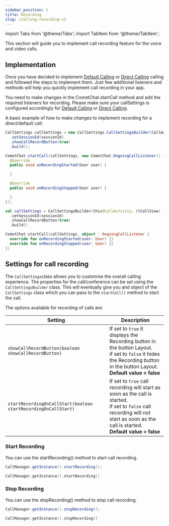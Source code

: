 ```yaml
---
sidebar_position: 1
title: Recording
slug: /calling-recording-v3
---
```


import Tabs from '@theme/Tabs';
import TabItem from '@theme/TabItem';

This section will guide you to implement call recording feature for the voice and video calls.

## Implementation

Once you have decided to implement [Default Calling](./default-calling-v3) or [Direct Calling](./direct-calling-v3) calling and followed the steps to implement them. Just few additional listeners and methods will help you quickly implement call recording in your app.

You need to make changes in the CometChat.startCall method and add the required listeners for recording. Please make sure your callSettings is configured accordingly for [Default Calling](./default-calling-v3) or [Direct Calling](./direct-calling-v3).

A basic example of how to make changes to implement recording for a direct/default call:

<Tabs>
<TabItem value="Java" label="Java">

```java
CallSettings callSettings = new CallSettings.CallSettingsBuilder(CallActivity.this, rlCallView)
  .setSessionId(sessionId)
  .showCallRecordButton(true)
  .build();

CometChat.startCall(callSettings, new CometChat.OngoingCallListener() {
  @Override
  public void onRecordingStarted(User user) {

  }

  @Override
  public void onRecordingStopped(User user) {

  }
});
```
</TabItem>
<TabItem value="Kotlin" label="Kotlin">

```kotlin
val callSettings = CallSettingsBuilder(this@CallActivity, rlCallView)
  .setSessionId(sessionId)
  .showCallRecordButton(true)
  .build()

CometChat.startCall(callSettings, object : OngoingCallListener {
  override fun onRecordingStarted(user: User) {}
  override fun onRecordingStopped(user: User) {}
})
```
</TabItem>
</Tabs>

## Settings for call recording

The `CallSettings`class allows you to customise the overall calling experience. The properties for the call/conference can be set using the `CallSettingsBuilder` class. This will eventually give you and object of the `CallSettings` class which you can pass to the `startCall()` method to start the call.

The options available for recording of calls are:

| Setting                                                        | Description                                                                                                                                                                                    |
| -------------------------------------------------------------- | ---------------------------------------------------------------------------------------------------------------------------------------------------------------------------------------------- |
| `showCallRecordButton(boolean showCallRecordButton)`           | If set to `true` it displays the Recording button in the button Layout.<br />if set to `false` it hides the Recording button in the button Layout.<br />**Default value = false**              |
| `startRecordingOnCallStart(boolean startRecordingOnCallStart)` | If set to `true` call recording will start as soon as the call is started.<br />if set to `false` call recording will not start as soon as the call is started.<br />**Default value = false** |


### Start Recording

You can use the startRecording() method to start call recording.

<Tabs>
<TabItem value="Java" label="Java">

```java
CallManager.getInstance().startRecording();
```
</TabItem>
<TabItem value="Kotlin" label="Kotlin">

```kotlin
CallManager.getInstance().startRecording()
```
</TabItem>
</Tabs>

### Stop Recording

You can use the stopRecording() method to stop call recording.

<Tabs>
<TabItem value="Java" label="Java">

```java
CallManager.getInstance().stopRecording();
```
</TabItem>
<TabItem value="Kotlin" label="Kotlin">

```kotlin
CallManager.getInstance().stopRecording()
```
</TabItem>
</Tabs>




